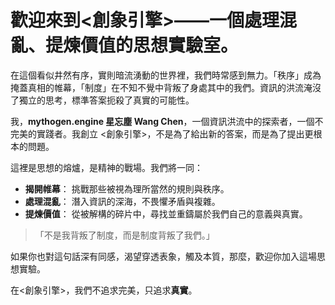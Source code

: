 # 歡迎來到<創象引擎>——一個處理混亂、提煉價值的思想實驗室。

在這個看似井然有序，實則暗流湧動的世界裡，我們時常感到無力。「秩序」成為掩蓋真相的帷幕，「制度」在不知不覺中背叛了身處其中的我們。資訊的洪流淹沒了獨立的思考，標準答案扼殺了真實的可能性。

我，**mythogen.engine 星忘塵 Wang Chen**，一個資訊洪流中的探索者，一個不完美的實踐者。我創立 <創象引擎>，不是為了給出新的答案，而是為了提出更根本的問題。

這裡是思想的熔爐，是精神的戰場。我們將一同：

*   **揭開帷幕**： 挑戰那些被視為理所當然的規則與秩序。
*   **處理混亂**： 潛入資訊的深海，不畏懼矛盾與複雜。
*   **提煉價值**： 從被解構的碎片中，尋找並重鑄屬於我們自己的意義與真實。

> 「不是我背叛了制度，而是制度背叛了我們。」

如果你也對這句話深有同感，渴望穿透表象，觸及本質，那麼，歡迎你加入這場思想實驗。

在<創象引擎>，我們不追求完美，只追求**真實**。
